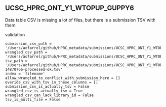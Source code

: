 ## UCSC_HPRC_ONT_Y1_WTOPUP_GUPPY6

Data table CSV is missing a lot of files, but there is a submission TSV with them

validation
```
submission_csv_path = '/Users/aofarrel/github/HPRC_metadata/submissions/UCSC_HPRC_ONT_Y1_WTOPUP_GUPPY6/UCSC_HPRC_ONT_Y1_WTOPUP_GUPPY6_Metatdata_Submission.csv'
wrangled_csv_path = '/Users/aofarrel/github/HPRC_metadata/submissions/UCSC_HPRC_ONT_Y1_WTOPUP_GUPPY6/UCSC_HPRC_ONT_Y1_WTOPUP_GUPPY6_SRA_submission.tsv'
tsv_path = '/Users/aofarrel/github/HPRC_metadata/submissions/UCSC_HPRC_ONT_Y1_WTOPUP_GUPPY6/metadata-14870766-processed-ok.tsv'
index = 'filename'
allow_wrangled_to_conflict_with_submission_here = []
overide_csv_with_tsv_in_these_columns = []
submission_csv_is_actually_tsv = False
wrangled_csv_is_actually_tsv = True
wrangled_csv_can_lack_library_id = False
tsv_is_multi_file = False
```